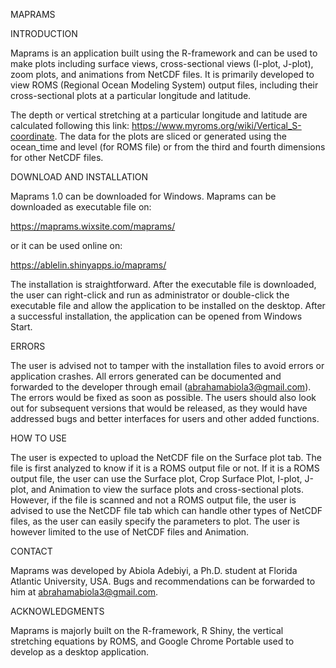 ⁫MAPRAMS

INTRODUCTION

Maprams is an application built using the R-framework and can be used to make plots including surface views, cross-sectional views (I-plot, J-plot), zoom plots, and animations from NetCDF files. It is primarily developed to view ROMS (Regional Ocean Modeling System) output files, including their cross-sectional plots at a particular longitude and latitude. 

The depth or vertical stretching at a particular longitude and latitude are calculated following this link: https://www.myroms.org/wiki/Vertical_S-coordinate. The data for the plots are sliced or generated using the ocean_time and level (for ROMS file) or from the third and fourth dimensions for other NetCDF files.

DOWNLOAD AND INSTALLATION

Maprams 1.0 can be downloaded for Windows. Maprams can be downloaded as executable file on:

https://maprams.wixsite.com/maprams/

or it can be used online on:

https://ablelin.shinyapps.io/maprams/

The installation is straightforward. After the executable file is downloaded, the user can right-click and run as administrator or double-click the executable file and allow the application to be installed on the desktop. After a successful installation, the application can be opened from Windows Start.

ERRORS

The user is advised not to tamper with the installation files to avoid errors or application crashes. All errors generated can be documented and forwarded to the developer through email (abrahamabiola3@gmail.com). The errors would be fixed as soon as possible. The users should also look out for subsequent versions that would be released, as they would have addressed bugs and better interfaces for users and other added functions.

HOW TO USE

The user is expected to upload the NetCDF file on the Surface plot tab. The file is first analyzed to know if it is a ROMS output file or not. If it is a ROMS output file, the user can use the Surface plot, Crop Surface Plot, I-plot, J-plot, and Animation to view the surface plots and cross-sectional plots. However, if the file is scanned and not a ROMS output file, the user is advised to use the NetCDF file tab which can handle other types of NetCDF files, as the user can easily specify the parameters to plot. The user is however limited to the use of NetCDF files and Animation.


CONTACT

Maprams was developed by Abiola Adebiyi, a Ph.D. student at Florida Atlantic University, USA. Bugs and recommendations can be forwarded to him at abrahamabiola3@gmail.com.

ACKNOWLEDGMENTS

Maprams is majorly built on the R-framework, R Shiny, the vertical stretching equations by ROMS, and Google Chrome Portable used to develop as a desktop application.
